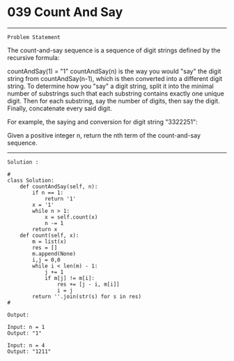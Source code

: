 # 039 Count And Say

* * *
``Problem Statement``
  
<p>
The count-and-say sequence is a sequence of digit strings defined by the recursive formula:

countAndSay(1) = "1"
countAndSay(n) is the way you would "say" the digit string from countAndSay(n-1), which is then converted into a different digit string.
To determine how you "say" a digit string, split it into the minimal number of substrings such that each substring contains exactly one unique digit. Then for each substring, say the number of digits, then say the digit. Finally, concatenate every said digit.

For example, the saying and conversion for digit string "3322251":


Given a positive integer n, return the nth term of the count-and-say sequence.
</p>

***

`Solution :`

```
# 
class Solution:
    def countAndSay(self, n):
        if n == 1:
            return '1'
        x = '1'
        while n > 1:
            x = self.count(x)
            n -= 1
        return x
    def count(self, x):
        m = list(x)
        res = []
        m.append(None)
        i,j = 0,0
        while i < len(m) - 1:
            j += 1
            if m[j] != m[i]:
                res += [j - i, m[i]]
                i = j
        return ''.join(str(s) for s in res)
#
```

`Output:`

```
Input: n = 1
Output: "1"
```

```
Input: n = 4
Output: "1211"
```


